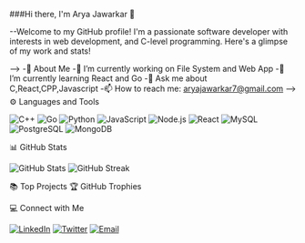 ###Hi there, I'm Arya Jawarkar 👋

--Welcome to my GitHub profile! I'm a passionate software developer with interests in web development, and C-level programming. Here's a glimpse of my work and stats!


-->
-🚀 About Me
-🔭 I’m currently working on File System and Web App
-🌱 I’m currently learning React and Go
-💬 Ask me about C,React,CPP,Javascript
-📫 How to reach me: aryajawarkar7@gmail.com
-->
⚙️ Languages and Tools
<p align="left"> <img src="https://img.shields.io/badge/-C++-00599C?logo=c%2B%2B&logoColor=white" alt="C++" /> <img src="https://img.shields.io/badge/-Go-00ADD8?logo=go&logoColor=white" alt="Go" /> <img src="https://img.shields.io/badge/-Python-3776AB?logo=python&logoColor=white" alt="Python" /> <img src="https://img.shields.io/badge/-JavaScript-F7DF1E?logo=javascript&logoColor=black" alt="JavaScript" /> <img src="https://img.shields.io/badge/-Node.js-339933?logo=node.js&logoColor=white" alt="Node.js" /> <img src="https://img.shields.io/badge/-React-61DAFB?logo=react&logoColor=black" alt="React" /> <img src="https://img.shields.io/badge/-MySQL-4479A1?logo=mysql&logoColor=white" alt="MySQL" /> <img src="https://img.shields.io/badge/-PostgreSQL-4169E1?logo=postgresql&logoColor=white" alt="PostgreSQL" /> <img src="https://img.shields.io/badge/-MongoDB-47A248?logo=mongodb&logoColor=white" alt="MongoDB" /> </p>
📊 GitHub Stats
<p align="left"> <img src="https://github-readme-stats.vercel.app/api?username=yourusername&show_icons=true&theme=radical" alt="GitHub Stats" /> <img src="https://github-readme-streak-stats.herokuapp.com/?user=yourusername&theme=radical" alt="GitHub Streak" /> </p>
📚 Top Projects
🏆 GitHub Trophies

💻 Connect with Me
<p align="left"> <a href="https://www.linkedin.com/in/yourprofile/" target="blank"><img src="https://img.shields.io/badge/-LinkedIn-0077B5?logo=linkedin&logoColor=white" alt="LinkedIn" /></a> <a href="https://twitter.com/yourhandle" target="blank"><img src="https://img.shields.io/badge/-Twitter-1DA1F2?logo=twitter&logoColor=white" alt="Twitter" /></a> <a href="mailto:your-email@example.com"><img src="https://img.shields.io/badge/-Email-D14836?logo=gmail&logoColor=white" alt="Email" /></a> </p>
